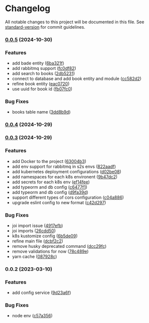 # Changelog

All notable changes to this project will be documented in this file. See [standard-version](https://github.com/conventional-changelog/standard-version) for commit guidelines.

### [0.0.5](https://github.com/MRdevX/nestifined-ms-framework/compare/v0.0.4...v0.0.5) (2024-10-30)


### Features

* add bade entity ([6ba321f](https://github.com/MRdevX/nestifined-ms-framework/commit/6ba321fee5a9a152e3d8ef2608927f4e612ce8ac))
* add rabbitmq support ([fc0df82](https://github.com/MRdevX/nestifined-ms-framework/commit/fc0df828ba026d13f42cae0d1e167c2c77421629))
* add search to books ([2db5231](https://github.com/MRdevX/nestifined-ms-framework/commit/2db5231618e56690b54302ab3e889f6757288c12))
* connect to database and add book entity and module ([cc582d2](https://github.com/MRdevX/nestifined-ms-framework/commit/cc582d2fbb4e114a5ee6428d4283bf6a4b7e232c))
* refine book entity ([eac0720](https://github.com/MRdevX/nestifined-ms-framework/commit/eac0720fa0f6996ef431d2710fa68533c8546bab))
* use uuid for book id ([fb07fc0](https://github.com/MRdevX/nestifined-ms-framework/commit/fb07fc09498d432b5d4c0a210c00c9550a731d24))


### Bug Fixes

* books table name ([3dd8b9d](https://github.com/MRdevX/nestifined-ms-framework/commit/3dd8b9de9696e3071528db41493d786e6c8dcdad))

### [0.0.4](https://github.com/MRdevX/nestifined-ms-framework/compare/v0.0.3...v0.0.4) (2024-10-29)

### [0.0.3](https://github.com/MRdevX/nestifined-ms-framework/compare/v0.0.2...v0.0.3) (2024-10-29)


### Features

* add Docker to the project ([63004b3](https://github.com/MRdevX/nestifined-ms-framework/commit/63004b3b55153b557171a312b227f358883b4aef))
* add env support for rabbitmq in s2s envs ([822aadf](https://github.com/MRdevX/nestifined-ms-framework/commit/822aadfd07c52c476a007c1ef12f4bdbd29342aa))
* add kubernetes deployment configurations ([d02be08](https://github.com/MRdevX/nestifined-ms-framework/commit/d02be08665eceb57c8b55d8d49d4526b308ed847))
* add namespaces for each k8s environent ([9b47dc2](https://github.com/MRdevX/nestifined-ms-framework/commit/9b47dc254898463b42faf1541302f424aa0ff79a))
* add secrets for each k8s env ([ef14fee](https://github.com/MRdevX/nestifined-ms-framework/commit/ef14fee5a48c3e109349f485cf0bd969872bb8fd))
* add typeorm and db config ([c6477f1](https://github.com/MRdevX/nestifined-ms-framework/commit/c6477f1f7b21e6a1501d98d8809be00936dbcae5))
* add typeorm and db config ([d9fa39d](https://github.com/MRdevX/nestifined-ms-framework/commit/d9fa39d716e7f1e763ff8a4d21665a6df626a21d))
* support different types of cors configuration ([c04a886](https://github.com/MRdevX/nestifined-ms-framework/commit/c04a886c9bbdb33311c7544e4cc3173f6f871c0b))
* upgrade eslint config to new format ([c42d297](https://github.com/MRdevX/nestifined-ms-framework/commit/c42d2972151a3c99f786bdff8732ff25be3d62ca))


### Bug Fixes

* joi import issue ([4917efb](https://github.com/MRdevX/nestifined-ms-framework/commit/4917efb5eaee95745c6c9c31a7fa702658521826))
* joi imports ([26cdd50](https://github.com/MRdevX/nestifined-ms-framework/commit/26cdd50dd16871cb550f6c88916662e38a75ac50))
* k8s kustomize config ([6b5de09](https://github.com/MRdevX/nestifined-ms-framework/commit/6b5de09dc003249141b935508b836d3883098f08))
* refine main file ([dcbf2c2](https://github.com/MRdevX/nestifined-ms-framework/commit/dcbf2c2b38161e7c07216de3f1667ad78bd404e3))
* remove husky deprecated command ([dcc29fc](https://github.com/MRdevX/nestifined-ms-framework/commit/dcc29fc3a890fb3e90714d175f83fcaf1e197b93))
* remove validations for now ([78c489e](https://github.com/MRdevX/nestifined-ms-framework/commit/78c489e214acce2ca6b144b1996d878d815c7dc7))
* yarn cache ([087928c](https://github.com/MRdevX/nestifined-ms-framework/commit/087928ce41728a122a72e07a1a5dc8e6490a81a2))

### 0.0.2 (2023-03-10)


### Features

* add config service ([9d23a6f](https://github.com/MRdevX/nestifined-ms-framework/commit/9d23a6fd3ced01fd50d934e53860e8104d16762e))


### Bug Fixes

* node env ([c57a356](https://github.com/MRdevX/nestifined-ms-framework/commit/c57a3563927c026738e5dd532232ae7aad5e73da))
